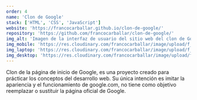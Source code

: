 ```yaml
---
order: 4
name: 'Clon de Google'
stack: ['HTML', 'CSS', 'JavaScript']
website: 'https://francocarballar.github.io/clon-de-google/'
repository: 'https://github.com/francocarballar/clon-de-google/'
img_alt: 'Imagen de la interfaz de usuario del sitio web del clon de Google'
img_mobile: 'https://res.cloudinary.com/francocarballar/image/upload/f_auto,q_auto/v1/portfolio/projects/clon-google/lcnbwealmy6po6govpqt'
img_laptop: 'https://res.cloudinary.com/francocarballar/image/upload/f_auto,q_auto/v1/portfolio/projects/clon-google/z6qnz3bxjjwvdajuexrg'
img_desktop: 'https://res.cloudinary.com/francocarballar/image/upload/f_auto,q_auto/v1/portfolio/projects/clon-google/blagwiqnc1o96idka1hm'
---
```


Clon de la página de inicio de Google, es una proyecto creado para prácticar los conceptos del desarrollo web. Su única intención es imitar la apariencia y el funcionamiento de google.com, no tiene como objetivo reemplazar o sustituir la página oficial de Google.
